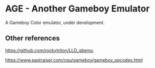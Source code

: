 # AGE - Another Gameboy Emulator

A Gameboy Color emulator, under development.

## Other references

https://github.com/rockytriton/LLD_gbemu

https://www.pastraiser.com/cpu/gameboy/gameboy_opcodes.html
